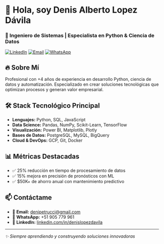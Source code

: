 # 👋 Hola, soy Denis Alberto Lopez Dávila
### 🚀 Ingeniero de Sistemas | Especialista en Python & Ciencia de Datos

[![LinkedIn](https://img.shields.io/badge/LinkedIn-Connect-blue?style=flat&logo=linkedin)](www.linkedin.com/in/denislopezdavila)
[![Email](https://img.shields.io/badge/Email-Contact-red?style=flat&logo=gmail)](mailto:denipetrucci@gmail.com)
[![WhatsApp](https://img.shields.io/badge/WhatsApp-Chat-green?style=flat&logo=whatsapp)](https://wa.me/51952511278)

## 🔥 Sobre Mí
Profesional con +4 años de experiencia en desarrollo Python, ciencia de datos y automatización. Especializado en crear soluciones tecnológicas que optimizan procesos y generan valor empresarial.

## 🛠 Stack Tecnológico Principal
- **Lenguajes:** Python, SQL, JavaScript
- **Data Science:** Pandas, NumPy, Scikit-Learn, TensorFlow
- **Visualización:** Power BI, Matplotlib, Plotly
- **Bases de Datos:** PostgreSQL, MySQL, BigQuery
- **Cloud & DevOps:** GCP, Git, Docker

## 📊 Métricas Destacadas
- ✅ 25% reducción en tiempo de procesamiento de datos
- ✅ 15% mejora en precisión de pronósticos con ML
- ✅ $50K+ de ahorro anual con mantenimiento predictivo

## 📫 Contáctame
- 📧 **Email:** denipetrucci@gmail.com
- 📱 **WhatsApp:** +51 905 779 961
- 💼 **LinkedIn:** [linkedin.com/in/denislopezdavila](www.linkedin.com/in/denislopezdavila)

---
*✨ Siempre aprendiendo y construyendo soluciones innovadoras*

